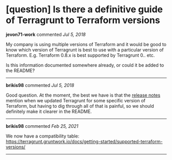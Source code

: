 # [question] Is there a definitive guide of Terragrunt to Terraform versions

**jevon71-work** commented *Jul 5, 2018*

My company is using multiple versions of Terraform and it would be good to know which version of Terragrunt is best to use with a particular version of Terraform.  E.g. Terraform 0.8.x is best supported by Terragrunt 0.<something>.<something> etc.

Is this information documented somewhere already, or could it be added to the README?
<br />
***


**brikis98** commented *Jul 5, 2018*

Good question. At the moment, the best we have is that the [release notes](https://github.com/gruntwork-io/terragrunt/releases) mention when we updated Terragrunt for some specific version of Terraform, but having to dig through all of that is painful, so we should definitely make it clearer in the README.


***

**brikis98** commented *Feb 25, 2021*

We now have a compatibility table: https://terragrunt.gruntwork.io/docs/getting-started/supported-terraform-versions/
***

